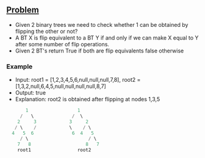 ## [Problem](https://leetcode.com/problems/flip-equivalent-binary-trees/)
- Given 2 binary trees we need to check whether 1 can be obtained by flipping the other or not?
- A BT X is flip equivalent to a BT Y if and only if we can make X equal to Y after some number of flip operations.
- Given 2 BT's return True if both are flip equivalents false otherwise

### Example
- Input: root1 = [1,2,3,4,5,6,null,null,null,7,8], root2 = [1,3,2,null,6,4,5,null,null,null,null,8,7]
- Output: true
- Explanation: root2 is obtained after flipping at nodes 1,3,5
```c
       1                  1                   
     /   \              /  \
    2     3            3     2
   / \    /            \    / \
  4   5  6              6  4   5
     / \                      / \
    7   8                    8   7
    root1                 root2
```
